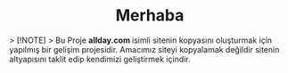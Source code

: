 <center> <h1> Merhaba </h1></center>
<p style="text-align:center;"></p>
> [!NOTE]
> Bu Proje <b> allday.com </b> isimli sitenin kopyasını oluşturmak için yapılmış bir gelişim projesidir. Amacımız siteyi kopyalamak değildir sitenin altyapısını taklit edip kendimizi geliştirmek içindir.
